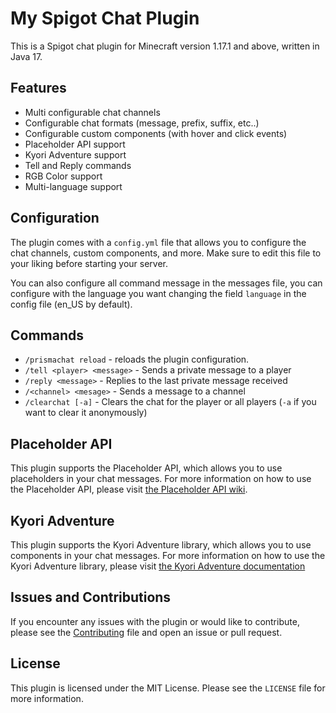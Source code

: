 # My Spigot Chat Plugin

This is a Spigot chat plugin for Minecraft version 1.17.1 and above, written in Java 17.

## Features

- Multi configurable chat channels
- Configurable chat formats (message, prefix, suffix, etc..)
- Configurable custom components (with hover and click events)
- Placeholder API support
- Kyori Adventure support
- Tell and Reply commands
- RGB Color support
- Multi-language support

## Configuration

The plugin comes with a `config.yml` file that allows you to configure the chat channels, custom components, and more.
Make sure to edit this file to your liking before starting your server.

You can also configure all command message in the messages file, you can configure
with the language you want changing the field `language` in the config file (en_US by default).

## Commands
- `/prismachat reload` - reloads the plugin configuration.
- `/tell <player> <message>` - Sends a private message to a player
- `/reply <message>` - Replies to the last private message received
- `/<channel> <mesage>` - Sends a message to a channel
- `/clearchat [-a]` - Clears the chat for the player or all players (`-a` if you want to clear it anonymously)

## Placeholder API
This plugin supports the Placeholder API, which allows you to use placeholders in your chat messages. For more information on how to use the Placeholder API, please visit [the Placeholder API wiki](https://github.com/PlaceholderAPI/PlaceholderAPI/wiki).

## Kyori Adventure
This plugin supports the Kyori Adventure library, which allows you to use components in your chat messages. For more information on how to use the Kyori Adventure library, please visit 
[the Kyori Adventure documentation](https://docs.adventure.kyori.net/)

## Issues and Contributions
If you encounter any issues with the plugin or would like to contribute, please see the [Contributing](https://github.com/sasuked/prisma-chat/blob/master/CONTRIBUTING.md) file and open an issue or pull request. 

## License
This plugin is licensed under the MIT License. Please see the `LICENSE` file for more information.
